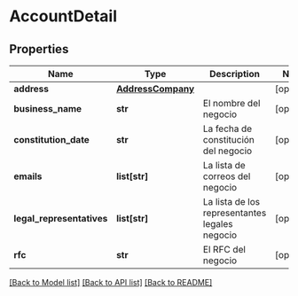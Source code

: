 # AccountDetail

## Properties
Name | Type | Description | Notes
------------ | ------------- | ------------- | -------------
**address** | [**AddressCompany**](AddressCompany.md) |  | [optional] 
**business_name** | **str** | El nombre del negocio | [optional] 
**constitution_date** | **str** | La fecha de constitución del negocio | [optional] 
**emails** | **list[str]** | La lista de correos del negocio | [optional] 
**legal_representatives** | **list[str]** | La lista de los representantes legales negocio | [optional] 
**rfc** | **str** | El RFC del negocio | [optional] 

[[Back to Model list]](../README.md#documentation-for-models) [[Back to API list]](../README.md#documentation-for-api-endpoints) [[Back to README]](../README.md)

